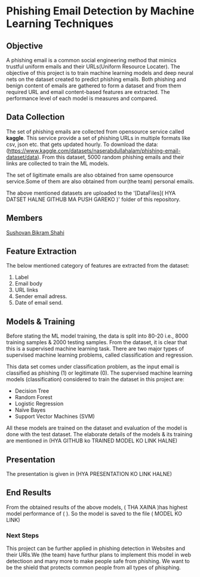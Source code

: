 # Phishing Email Detection by Machine Learning Techniques

## Objective
A phishing email is a common social engineering method that mimics trustful uniform emails and their URLs(Uniform Resource Locater). The objective of this project is to train machine learning models and deep neural nets on the dataset created to predict phishing emails. Both phishing and benign content of emails are gathered to form a dataset and from them required URL and email content-based features are extracted. The performance level of each model is measures and compared.

## Data Collection
The set of phishing emails are collected from opensource service called **kaggle**. This service provide a set of phishing URLs in multiple formats like csv, json etc. that gets updated hourly. To download the data: (https://www.kaggle.com/datasets/naserabdullahalam/phishing-email-dataset/data). From this dataset, 5000 random phishing emails and their links are collected to train the ML models.

The set of ligitimate emails are also obtained fron same opensource service.Some of them are also obtained from our(the team) personal emails.


The above mentioned datasets are uploaded to the '[DataFiles](  HYA DATSET HALNE GITHUB MA PUSH GAREKO )' folder of this repository.

## Members
[Sushovan Bikram Shahi](linkedin.com/in/sushovan-bikram-shahi-767202312)


## Feature Extraction
The below mentioned category of features are extracted from the  dataset:

1. Label
2. Email body
3. URL links
4. Sender email adress.
5. Date of email send. 

## Models & Training

Before stating the ML model training, the data is split into 80-20 i.e., 8000 training samples & 2000 testing samples. From the dataset, it is clear that this is a supervised machine learning task. There are two major types of supervised machine learning problems, called classification and regression.

This data set comes under classification problem, as the input email is classified as phishing (1) or legitimate (0). The supervised machine learning models (classification) considered to train the dataset in this project are:

* Decision Tree
* Random Forest
* Logistic Regression
* Naïve Bayes
* Support Vector Machines (SVM)




All these models are trained on the dataset and evaluation of the model is done with the test dataset. The elaborate details of the models & its training are mentioned in 
(HYA GITHUB ko TRAINED MODEL KO LINK HALNE)

## Presentation


The presentation is given in (HYA PRESENTATION KO LINK HALNE)

## End Results
From the obtained results of the above models, (              THA XAINA          )has highest model performance of (         ). So the model is saved to the file ( MODEL KO LINK)
### Next Steps

This project can be further applied in phishing detection in Websites and their URls.We (the team) have furthur plans to implement this model in web detectioon and many more to make people safe from phishing.
We want to be the shield that protects common people from all types of phisphing.
